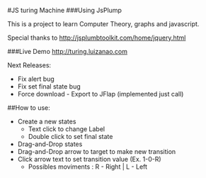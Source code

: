 #JS turing Machine
###Using JsPlump

This is a project to learn Computer Theory, graphs and javascript.

Special thanks to <http://jsplumbtoolkit.com/home/jquery.html>

###Live Demo <http://turing.luizanao.com>

Next Releases:

- Fix alert bug
- Fix set final state bug
- Force download - Export to JFlap (implemented just call)


##How to use:

- Create a new states
	- Text click to change Label
	- Double click to set final state
- Drag-and-Drop states
- Drag-and-Drop arrow to target to make new transition
- Click arrow text to set transition value (Ex. 1-0-R)
	- Possibles moviments : R - Right | L - Left
		
		

